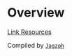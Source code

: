 # Overview
[Link Resources](https://github.com/jagzph/link-resources/wiki)

Compiled by [`Jagzph`](https://github.com/jagzph/)
